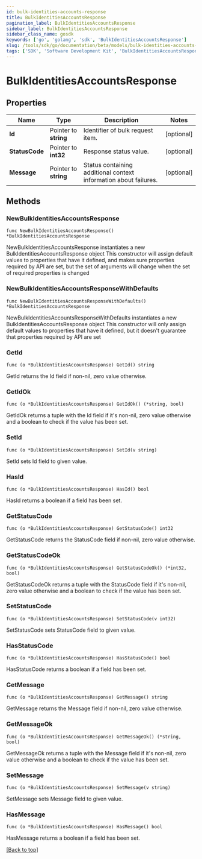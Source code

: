 ```yaml
---
id: bulk-identities-accounts-response
title: BulkIdentitiesAccountsResponse
pagination_label: BulkIdentitiesAccountsResponse
sidebar_label: BulkIdentitiesAccountsResponse
sidebar_class_name: gosdk
keywords: ['go', 'golang', 'sdk', 'BulkIdentitiesAccountsResponse'] 
slug: /tools/sdk/go/documentation/beta/models/bulk-identities-accounts-response
tags: ['SDK', 'Software Development Kit', 'BulkIdentitiesAccountsResponse']
---
```


# BulkIdentitiesAccountsResponse

## Properties

Name | Type | Description | Notes
------------ | ------------- | ------------- | -------------
**Id** | Pointer to **string** | Identifier of bulk request item. | [optional] 
**StatusCode** | Pointer to **int32** | Response status value. | [optional] 
**Message** | Pointer to **string** | Status containing additional context information about failures. | [optional] 

## Methods

### NewBulkIdentitiesAccountsResponse

`func NewBulkIdentitiesAccountsResponse() *BulkIdentitiesAccountsResponse`

NewBulkIdentitiesAccountsResponse instantiates a new BulkIdentitiesAccountsResponse object
This constructor will assign default values to properties that have it defined,
and makes sure properties required by API are set, but the set of arguments
will change when the set of required properties is changed

### NewBulkIdentitiesAccountsResponseWithDefaults

`func NewBulkIdentitiesAccountsResponseWithDefaults() *BulkIdentitiesAccountsResponse`

NewBulkIdentitiesAccountsResponseWithDefaults instantiates a new BulkIdentitiesAccountsResponse object
This constructor will only assign default values to properties that have it defined,
but it doesn't guarantee that properties required by API are set

### GetId

`func (o *BulkIdentitiesAccountsResponse) GetId() string`

GetId returns the Id field if non-nil, zero value otherwise.

### GetIdOk

`func (o *BulkIdentitiesAccountsResponse) GetIdOk() (*string, bool)`

GetIdOk returns a tuple with the Id field if it's non-nil, zero value otherwise
and a boolean to check if the value has been set.

### SetId

`func (o *BulkIdentitiesAccountsResponse) SetId(v string)`

SetId sets Id field to given value.

### HasId

`func (o *BulkIdentitiesAccountsResponse) HasId() bool`

HasId returns a boolean if a field has been set.

### GetStatusCode

`func (o *BulkIdentitiesAccountsResponse) GetStatusCode() int32`

GetStatusCode returns the StatusCode field if non-nil, zero value otherwise.

### GetStatusCodeOk

`func (o *BulkIdentitiesAccountsResponse) GetStatusCodeOk() (*int32, bool)`

GetStatusCodeOk returns a tuple with the StatusCode field if it's non-nil, zero value otherwise
and a boolean to check if the value has been set.

### SetStatusCode

`func (o *BulkIdentitiesAccountsResponse) SetStatusCode(v int32)`

SetStatusCode sets StatusCode field to given value.

### HasStatusCode

`func (o *BulkIdentitiesAccountsResponse) HasStatusCode() bool`

HasStatusCode returns a boolean if a field has been set.

### GetMessage

`func (o *BulkIdentitiesAccountsResponse) GetMessage() string`

GetMessage returns the Message field if non-nil, zero value otherwise.

### GetMessageOk

`func (o *BulkIdentitiesAccountsResponse) GetMessageOk() (*string, bool)`

GetMessageOk returns a tuple with the Message field if it's non-nil, zero value otherwise
and a boolean to check if the value has been set.

### SetMessage

`func (o *BulkIdentitiesAccountsResponse) SetMessage(v string)`

SetMessage sets Message field to given value.

### HasMessage

`func (o *BulkIdentitiesAccountsResponse) HasMessage() bool`

HasMessage returns a boolean if a field has been set.


[[Back to top]](#) 


